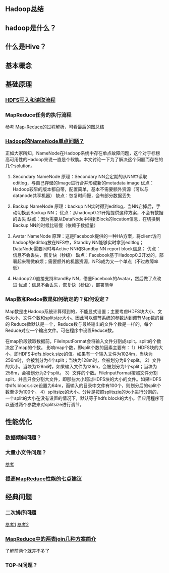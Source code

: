 Hadoop总结
---
## hadoop是什么？

## 什么是Hive？
## 基本概念
## 基础原理
### [HDFS写入和读取流程](http://blog.csdn.net/hguisu/article/details/7259716)
### MapReduce任务的执行流程
[参考](http://blog.csdn.net/hguisu/article/details/7265384)
[Map-Reduce的过程解析](http://blog.csdn.net/wisgood/article/details/13624251)，可看最后的图总结

### [Hadoop的NameNode单点问题？](http://www.aboutyun.com/thread-6799-1-1.html)
正如大家所知，NameNode在Hadoop系统中存在单点故障问题，这个对于标榜高可用性的Hadoop来说一直是个软肋。本文讨论一下为了解决这个问题而存在的几个solution。

1. Secondary NameNode
原理：Secondary NN会定期的从NN中读取editlog，与自己存储的Image进行合并形成新的metadata image
优点：Hadoop较早的版本都自带，配置简单，基本不需要额外资源（可以与datanode共享机器）
缺点：恢复时间慢，会有部分数据丢失

2. Backup NameNode
原理：backup NN实时得到editlog，当NN宕掉后，手动切换到Backup NN；
优点：从hadoop0.21开始提供这种方案，不会有数据的丢失
缺点：因为需要从DataNode中得到Block的location信息，在切换到Backup NN的时候比较慢（依赖于数据量）

3. Avatar NameNode
原理：这是Facebook提供的一种HA方案，将client访问hadoop的editlog放在NFS中，Standby NN能够实时拿到editlog；DataNode需要同时与Active NN和Standby NN report block信息；
优点：信息不会丢失，恢复快（秒级）
缺点：Facebook基于Hadoop0.2开发的，部署起来稍微麻烦；需要额外的机器资源，NFS成为又一个单点（不过故障率低）

4. Hadoop2.0直接支持StandBy NN，借鉴Facebook的Avatar，然后做了点改进
优点：信息不会丢失，恢复快（秒级），部署简单

### Map数和Redce数是如何确定的？如何设定？
Map数是由Hadoop系统计算得到的，不能显式设置；主要考虑HDFS块大小、文件大小、文件个数和splitsize大小。因此可以调节系统的参数达到调节Map数的目的
Reduce数默认是一个，Reduce数与最终输出的文件个数是一样的，每个Reduce对应一个输出文件。可在程序中设置Reduce数。

在map阶段读取数据前，FileInputFormat会将输入文件分割成split。split的个数决定了map的个数。
影响map个数，即split个数的因素主要有：
1）HDFS块的大小，即HDFS中dfs.block.size的值。如果有一个输入文件为1024m，当块为256m时，会被划分为4个split；当块为128m时，会被划分为8个split。
2）文件的大小。当块为128m时，如果输入文件为128m，会被划分为1个split；当块为256m，会被划分为2个split。
3）文件的个数。FileInputFormat按照文件分割split，并且只会分割大文件，即那些大小超过HDFS块的大小的文件。如果HDFS中dfs.block.size设置为64m，而输入的目录中文件有100个，则划分后的split个数至少为100个。
4）splitsize的大小。分片是按照splitszie的大小进行分割的，一个split的大小在没有设置的情况下，默认等于hdfs block的大小。但应用程序可以通过两个参数来对splitsize进行调节。

## 性能优化
### 数据倾斜问题？
### 大量小文件问题？
[参考](http://blog.csdn.net/wisgood/article/details/17081367)
### [提高MapReduce性能的七点建议](http://blog.csdn.net/wisgood/article/details/19411057)
## 经典问题
### 二次排序问题
[参考1](http://blog.csdn.net/cnweike/article/details/6954364)
[参考2](http://blog.csdn.net/heyutao007/article/details/5890103)
### [MapReduce中的两表join几种方案简介](http://blog.csdn.net/wisgood/article/details/17230281)
了解前两个就差不多了
### TOP-N问题？


